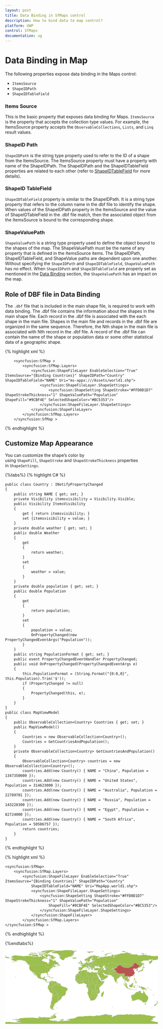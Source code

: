 ```yaml
---
layout: post
title: Data Binding in SfMaps control
description: How to bind data to map control?
platform: UWP
control: SfMaps
documentation: ug
---
```


# Data Binding in Map

The following properties expose data binding in the Maps control:

* `ItemsSource`
* `ShapeIDPath`
* `ShapeIDTableField`

### Items Source

This is the basic property that exposes data binding for Maps. `ItemsSource` is the property that accepts the collection type values. For example, the ItemsSource property accepts the `ObservableCollections`, `Lists`, and `Linq` result values.

### ShapeID Path

`ShapeIDPath` is the string type property used to refer to the ID of a shape from the ItemsSource. The ItemsSource property must have a property with name of the ShapeIDPath. The ShapeIDPath and the ShapeIDTableField properties are related to each other (refer to [ShapeIDTableField](#ShapeIDTableField) for more details).

### ShapeID TableField

`ShapeIDTableField` property is similar to the ShapeIDPath. It is a string type property that refers to the column name in the dbf file to identify the shape. When values of the ShapeIDPath property in the ItemsSource and the value of ShapeIDTableField in the .dbf file match, then the associated object from the ItemsSource is bound to the corresponding shape.

### ShapeValuePath

`ShapeValuePath` is a string type property used to define the object bound to the shapes of the map. The ShapeValuePath must be the name of any property that is defined in the ItemsSource items. The ShapeIDPath, ShapeIDTableField, and ShapeValue paths are dependent upon one another. Without specifying the `ShapeIDPath` and `ShapeIDTableField`, `ShapeValuePath` has no effect.  When `ShapeIDPath` and `ShapeIDTableField` are properly set as mentioned in the [Data Binding](#Data-Binding) section, the `ShapeValuePath` has an impact on the map.

## Role of DBF file in Data Binding

The `.dbf` file that is included in the main shape file, is required to work with data binding. The .dbf file contains the information about the shapes in the main shape file. Each record in the .dbf file is associated with the each shape in the main file. Shapes in the main file and records in the .dbf file are organized in the same sequence. Therefore, the Nth shape in the main file is associated with Nth record in the .dbf file. A record of the .dbf file can contain the name of the shape or population data or some other statistical data of a geographic shape.


{% highlight xml %}

        <syncfusion:SfMap >
            <syncfusion:SfMap.Layers>
                <syncfusion:ShapeFileLayer EnableSelection="True" ItemsSource="{Binding Countries}" ShapeIDPath="Country" ShapeIDTableField="NAME" Uri="ms-appx:///Assets/world1.shp">
                    <syncfusion:ShapeFileLayer.ShapeSettings>
                        <syncfusion:ShapeSetting ShapeStroke="#FFD0D1D7" ShapeStrokeThickness="1" ShapeValuePath="Population" ShapeFill="#9CBF4E" SelectedShapeColor="#BC5353"/>
                    </syncfusion:ShapeFileLayer.ShapeSettings>
                </syncfusion:ShapeFileLayer>
            </syncfusion:SfMap.Layers>
        </syncfusion:SfMap >
        
{% endhighlight %}

## Customize Map Appearance 

You can customize the shape’s color by using `ShapeFill`, `ShapeStroke` and `ShapeStrokeThickness` properties in `ShapeSettings`.


{%tabs%}
{% highlight C# %}

    public class Country : INotifyPropertyChanged    
    {
        public string NAME { get; set; }
        private Visibility itemsvisibility = Visibility.Visible;        
        public Visibility ItemsVisibility        
        {           
            get { return itemsvisibility; }            
            set {itemsvisibility = value; }        
        }        
        private double weather { get; set; }       
        public double Weather        
        {            
            get            
            {               
                return weather;            
            }           
            set            
            {               
                weather = value;            
            }       
        }       
        private double population { get; set; }       
        public double Population        
        {            
            get            
            {               
                return population;            
            }            
            set            
            {                
                population = value;                
                OnPropertyChanged(new PropertyChangedEventArgs("Population"));            
            }        
        }       
        public string PopulationFormat { get; set; }       
        public event PropertyChangedEventHandler PropertyChanged;        
        public void OnPropertyChanged(PropertyChangedEventArgs e)        
        {            
            this.PopulationFormat = (String.Format("{0:0,0}", this.Population).Trim('$'));            
            if (PropertyChanged != null)            
            {               
                PropertyChanged(this, e);            
            }            
        }    
    }    
    public class MapViewModel    
    {        
        public ObservableCollection<Country> Countries { get; set; }        
        public MapViewModel()        
        {            
            Countries = new ObservableCollection<Country>();            
            Countries = GetCountriesAndPopulation();        
        }        
        private ObservableCollection<Country> GetCountriesAndPopulation()        
        {            
            ObservableCollection<Country> countries = new ObservableCollection<Country>();            
            countries.Add(new Country() { NAME = "China", Population = 1347350000 });            
            countries.Add(new Country() { NAME = "United States", Population = 314623000 });           
            countries.Add(new Country() { NAME = "Australia", Population = 22789701 });           
            countries.Add(new Country() { NAME = "Russia", Population = 143228300 });            
            countries.Add(new Country() { NAME = "Egypt", Population = 82724000 });            
            countries.Add(new Country() { NAME = "South Africa", Population = 50586757 });           
            return countries;       
        }   
    } 
{% endhighlight %}

{% highlight xml %}

    <syncfusion:SfMap>
        <syncfusion:SfMap.Layers>               
            <syncfusion:ShapeFileLayer EnableSelection="True" ItemsSource="{Binding Countries}" ShapeIDPath="Country" 
                ShapeIDTableField="NAME" Uri="MapApp.world1.shp">                    
                <syncfusion:ShapeFileLayer.ShapeSettings>                        
                    <syncfusion:ShapeSetting ShapeStroke="#FFD0D1D7" ShapeStrokeThickness="1" ShapeValuePath="Population" 
                        ShapeFill="#9CBF4E" SelectedShapeColor="#BC5353"/>                    
                    </syncfusion:ShapeFileLayer.ShapeSettings>                  
                </syncfusion:ShapeFileLayer>            
            </syncfusion:SfMap.Layers>        
    </syncfusion:SfMap >


{% endhighlight %}

{%endtabs%}

![](Getting-Started_images/Getting-Started_img2.png)



